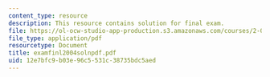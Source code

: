 ```yaml
---
content_type: resource
description: This resource contains solution for final exam.
file: https://ol-ocw-studio-app-production.s3.amazonaws.com/courses/2-016-hydrodynamics-13-012-fall-2005/12e7bfc9b03e96c5531c38735bdc5aed_examfinl2004solnpdf.pdf
file_type: application/pdf
resourcetype: Document
title: examfinl2004solnpdf.pdf
uid: 12e7bfc9-b03e-96c5-531c-38735bdc5aed
---
```

